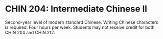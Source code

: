 # CHIN 204: Intermediate Chinese II

Second-year level of modern standard Chinese. Writing Chinese characters is required. Four hours per week. Students may not receive credit for both CHIN 204 and CHIN 212.
